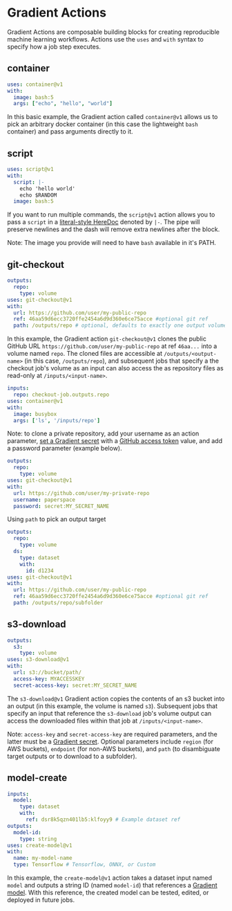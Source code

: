 # Gradient Actions

Gradient Actions are composable building blocks for creating reproducible machine learning workflows. Actions use the `uses` and `with` syntax to specify how a job step executes.

## container

```yaml
uses: container@v1
with:
  image: bash:5
  args: ["echo", "hello", "world"]
```

In this basic example, the Gradient action called `container@v1` allows us to pick an arbitrary docker container \(in this case the lightweight `bash` container\) and pass arguments directly to it.

## script

```yaml
uses: script@v1
with:
  script: |-
    echo 'hello world'
    echo $RANDOM
  image: bash:5
```

If you want to run multiple commands, the `script@v1` action allows you to pass a `script` in a [literal-style HereDoc](https://lzone.de/cheat-sheet/YAML#yaml-heredoc-multiline-strings) denoted by `|-`. The pipe will preserve newlines and the dash will remove extra newlines after the block.

Note: The image you provide will need to have `bash` available in it's PATH.

## git-checkout

```yaml
outputs:
  repo:
    type: volume
uses: git-checkout@v1
with:
  url: https://github.com/user/my-public-repo
  ref: 46aa59d6ecc3720ffe2454a6d9d360e6ce75acce #optional git ref
  path: /outputs/repo # optional, defaults to exactly one output volume or dataset
```

In this example, the Gradient action `git-checkout@v1` clones the public GitHub URL `https://github.com/user/my-public-repo` at ref `46aa...` into a volume named `repo`. The cloned files are accessible at `/outputs/<output-name>` \(in this case, `/outputs/repo`\), and subsequent jobs that specify a the checkout job's volume as an input can also access the as repository files as read-only at `/inputs/<input-name>`.

```yaml
inputs:
  repo: checkout-job.outputs.repo
uses: container@v1
with:
  image: busybox
  args: ['ls', '/inputs/repo']
```

Note: to clone a private repository, add your username as an action parameter, [set a Gradient secret](../../get-started/managing-projects/using-secrets.md#set-a-secret) with a [GitHub access token](https://docs.github.com/en/github/authenticating-to-github/creating-a-personal-access-token) value, and add a password parameter \(example below\).

```yaml
outputs:
  repo:
    type: volume
uses: git-checkout@v1
with:
  url: https://github.com/user/my-private-repo
  username: paperspace
  password: secret:MY_SECRET_NAME
```

Using `path` to pick an output target

```yaml
outputs:
  repo:
    type: volume
  ds:
    type: dataset
    with:
      id: d1234
uses: git-checkout@v1
with:
  url: https://github.com/user/my-public-repo
  ref: 46aa59d6ecc3720ffe2454a6d9d360e6ce75acce #optional git ref
  path: /outputs/repo/subfolder
```

## s3-download

```yaml
outputs:
  s3:
    type: volume
uses: s3-download@v1
with:
  url: s3://bucket/path/
  access-key: MYACCESSKEY
  secret-access-key: secret:MY_SECRET_NAME
```

The `s3-download@v1` Gradient action copies the contents of an s3 bucket into an output \(in this example, the volume is named `s3`\). Subsequent jobs that specify an input that reference the `s3-download` job's volume output can access the downloaded files within that job at `/inputs/<input-name>`.

Note: `access-key` and `secret-access-key` are required parameters, and the latter must be a [Gradient secret](../../get-started/managing-projects/using-secrets.md#set-a-secret). Optional parameters include `region` \(for AWS buckets\), `endpoint` \(for non-AWS buckets\), and `path`  \(to disambiguate target outputs or to download to a subfolder\).

## model-create

```yaml
inputs:
  model:
    type: dataset
    with:
      ref: dsr8k5qzn401lb5:klfoyy9 # Example dataset ref
outputs:
  model-id:
    type: string
uses: create-model@v1
with:
  name: my-model-name
  type: Tensorflow # Tensorflow, ONNX, or Custom
```

In this example, the `create-model@v1` action takes a dataset input named `model` and outputs a string ID \(named `model-id`\) that references a [Gradient model](../../data/models/). With this reference, the created model can be tested, edited, or deployed in future jobs.

